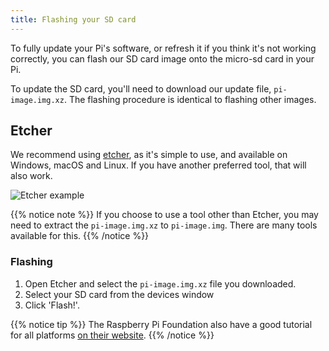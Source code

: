 ```yaml
---
title: Flashing your SD card
---
```


To fully update your Pi's software, or refresh it if you think it's not working correctly, you can flash our SD card image onto the micro-sd card in your Pi. 

To update the SD card, you'll need to download our update file, `pi-image.img.xz`. The flashing procedure is identical to flashing other images.

## Etcher
We recommend using [etcher](https://etcher.io), as it's simple to use, and available on Windows, macOS and Linux. If you have another preferred tool, that will also work.
 
![Etcher example](https://etcher.io/static/screenshot.gif)

{{% notice note %}}
If you choose to use a tool other than Etcher, you may need to extract the `pi-image.img.xz` to `pi-image.img`. There are many tools available for this.
{{% /notice %}}

### Flashing

1. Open Etcher and select the `pi-image.img.xz` file you downloaded.
2. Select your SD card from the devices window
3. Click 'Flash!'.

{{% notice tip %}}
The Raspberry Pi Foundation also have a good tutorial for all platforms [on their website](https://www.raspberrypi.org/documentation/installation/installing-images/).
{{% /notice %}}

